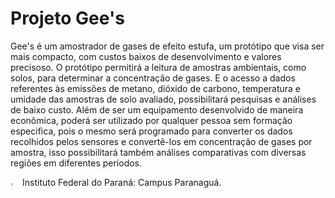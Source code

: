 # Projeto Gee's

Gee's é um amostrador de gases de efeito estufa, um protótipo que visa ser mais compacto, com custos baixos de desenvolvimento e valores precisoso.
O protótipo permitirá a leitura de amostras ambientais, como solos, para determinar a concentração de gases. E o acesso a dados referentes às emissões de metano, dióxido de carbono, temperatura e umidade das amostras de solo avaliado, possibilitará pesquisas e análises de baixo custo. Além de ser um equipamento desenvolvido de maneira econômica, poderá ser utilizado por qualquer pessoa sem formação especifica, pois o mesmo será programado para converter os dados recolhidos pelos sensores e convertê-los em concentração de gases por amostra, isso possibilitará também análises comparativas com diversas regiões em diferentes períodos.


<img style="width:3%;" src="https://user-images.githubusercontent.com/88390956/194089648-621ba338-1eea-4495-a779-a009a82a0256.png">  Instituto Federal do Paraná: Campus Paranaguá.</img>
